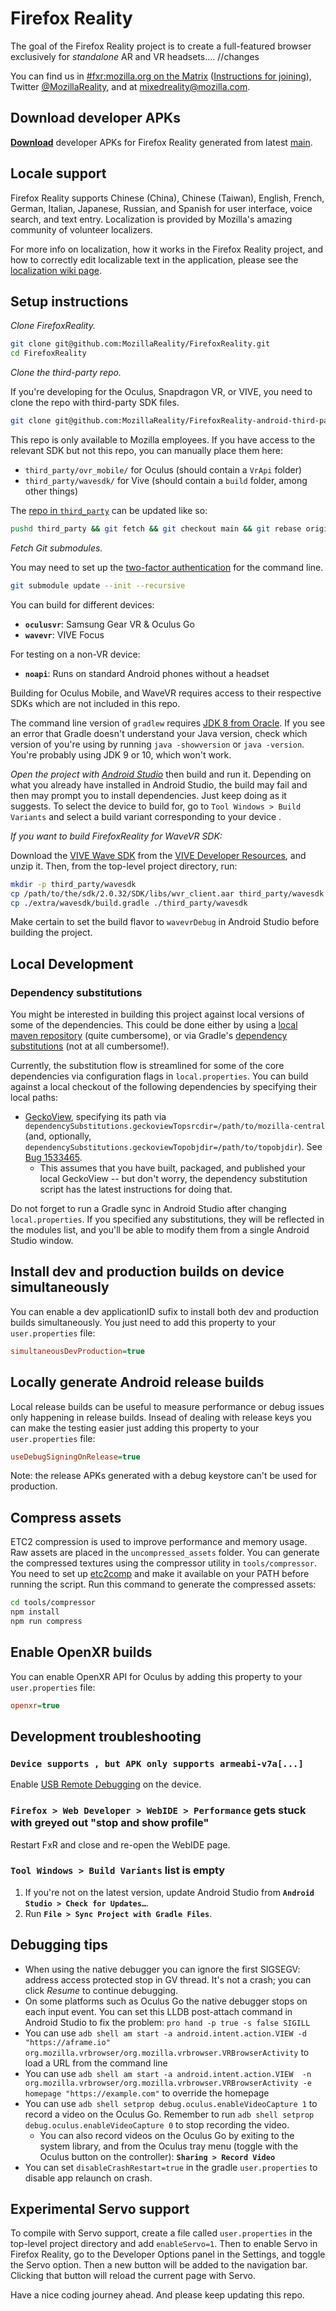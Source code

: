 # Firefox Reality

The goal of the Firefox Reality project is to create a full-featured browser exclusively for *standalone* AR and VR headsets.... //changes

You can find us in [#fxr:mozilla.org on the Matrix](https://chat.mozilla.org/#/room/#fxr:mozilla.org) ([Instructions for joining](https://wiki.mozilla.org/Matrix)), Twitter [@MozillaReality](https://twitter.com/mozillareality), and at [mixedreality@mozilla.com](mailto:mixedreality@mozilla.com).

## Download developer APKs

**[Download](https://community-tc.services.mozilla.com/tasks/index/project.firefoxreality/main)** developer APKs for Firefox Reality generated from latest [main](https://github.com/MozillaReality/FirefoxReality/commits/main).

## Locale support

Firefox Reality supports Chinese (China), Chinese (Taiwan), English, French, German, Italian, Japanese, Russian, and Spanish for user interface, voice search, and text entry. Localization is provided by Mozilla's amazing community of volunteer localizers.

For more info on localization, how it works in the Firefox Reality project, and how to correctly edit localizable text in the application, please see the [localization wiki page](https://github.com/MozillaReality/FirefoxReality/wiki/Localization).

## Setup instructions

*Clone FirefoxReality.*

```bash
git clone git@github.com:MozillaReality/FirefoxReality.git
cd FirefoxReality
```

*Clone the third-party repo.*

If you're developing for the Oculus, Snapdragon VR, or VIVE, you need to clone the repo with third-party SDK files.

```bash
git clone git@github.com:MozillaReality/FirefoxReality-android-third-party.git third_party
```

This repo is only available to Mozilla employees. If you have access to the relevant SDK but not this repo, you can manually place them here:

 - `third_party/ovr_mobile/` for Oculus (should contain a `VrApi` folder)
 - `third_party/wavesdk/` for Vive (should contain a `build` folder, among other things)

The [repo in `third_party`](https://github.com/MozillaReality/FirefoxReality-android-third-party) can be updated like so:

```bash
pushd third_party && git fetch && git checkout main && git rebase origin/main && popd
```

*Fetch Git submodules.*

You may need to set up the [two-factor authentication](https://blog.github.com/2013-09-03-two-factor-authentication/#how-does-it-work-for-command-line-git) for the command line.

```bash
git submodule update --init --recursive
```

You can build for different devices:

- **`oculusvr`**: Samsung Gear VR & Oculus Go
- **`wavevr`**: VIVE Focus

For testing on a non-VR device:

- **`noapi`**: Runs on standard Android phones without a headset

Building for Oculus Mobile, and WaveVR requires access to their respective SDKs which are not included in this repo.

The command line version of `gradlew` requires [JDK 8 from Oracle](http://www.oracle.com/technetwork/java/javase/downloads/jdk8-downloads-2133151.html). If you see an error that Gradle doesn't understand your Java version, check which version of you're using by running `java -showversion` or `java -version`. You're probably using JDK 9 or 10, which won't work.

*Open the project with [Android Studio](https://developer.android.com/studio/index.html)* then build and run it. Depending on what you already have installed in Android Studio, the build may fail and then may prompt you to install dependencies. Just keep doing as it suggests. To select the device to build for, go to `Tool Windows > Build Variants` and select a build variant corresponding to your device .

*If you want to build FirefoxReality for WaveVR SDK:*

Download the [VIVE Wave SDK](https://developer.vive.com/resources/knowledgebase/wave-sdk/) from the [VIVE Developer Resources](https://vivedeveloper.com/), and unzip it. Then, from the top-level project directory, run:

```bash
mkdir -p third_party/wavesdk
cp /path/to/the/sdk/2.0.32/SDK/libs/wvr_client.aar third_party/wavesdk
cp ./extra/wavesdk/build.gradle ./third_party/wavesdk
```

Make certain to set the build flavor to `wavevrDebug` in Android Studio before building the project.

## Local Development

### Dependency substitutions

You might be interested in building this project against local versions of some of the dependencies.
This could be done either by using a [local maven repository](https://mozilla-mobile.github.io/android-components/contributing/testing-components-inside-app) (quite cumbersome), or via Gradle's [dependency substitutions](https://docs.gradle.org/current/userguide/customizing_dependency_resolution_behavior.html) (not at all cumbersome!).

Currently, the substitution flow is streamlined for some of the core dependencies via configuration flags in `local.properties`. You can build against a local checkout of the following dependencies by specifying their local paths:
- [GeckoView](https://hg.mozilla.org/mozilla-central), specifying its path via `dependencySubstitutions.geckoviewTopsrcdir=/path/to/mozilla-central` (and, optionally, `dependencySubstitutions.geckoviewTopobjdir=/path/to/topobjdir`). See [Bug 1533465](https://bugzilla.mozilla.org/show_bug.cgi?id=1533465).
  - This assumes that you have built, packaged, and published your local GeckoView -- but don't worry, the dependency substitution script has the latest instructions for doing that.

Do not forget to run a Gradle sync in Android Studio after changing `local.properties`. If you specified any substitutions, they will be reflected in the modules list, and you'll be able to modify them from a single Android Studio window.


## Install dev and production builds on device simultaneously

You can enable a dev applicationID sufix to install both dev and production builds simultaneously. You just need to add this property to your `user.properties` file:

```ini
simultaneousDevProduction=true
```
## Locally generate Android release builds

Local release builds can be useful to measure performance or debug issues only happening in release builds. Insead of dealing with release keys you can make the testing easier just adding this property to your `user.properties` file:

```ini
useDebugSigningOnRelease=true
```

Note: the release APKs generated with a debug keystore can't be used for production.

## Compress assets

ETC2 compression is used to improve performance and memory usage. Raw assets are placed in the `uncompressed_assets` folder. You can generate the compressed textures using the compressor utility in `tools/compressor`. You need to set up [etc2comp](https://github.com/google/etc2comp) and make it available on your PATH before running the script. Run this command to generate the compressed assets:

```bash
cd tools/compressor
npm install
npm run compress
```

## Enable OpenXR builds
You can enable OpenXR API for Oculus by adding this property to your `user.properties` file:

```ini
openxr=true
```

## Development troubleshooting

### `Device supports , but APK only supports armeabi-v7a[...]`

Enable [USB Remote Debugging](https://github.com/MozillaReality/FirefoxReality/wiki/Developer-Info#remote-debugging) on the device.

### **`Firefox > Web Developer > WebIDE > Performance`** gets stuck with greyed out "stop and show profile"

Restart FxR and close and re-open the WebIDE page.

### **`Tool Windows > Build Variants`** list is empty

1. If you're not on the latest version, update Android Studio from **`Android Studio > Check for Updates…`**.
2. Run **`File > Sync Project with Gradle Files`**.

## Debugging tips

- When using the native debugger you can ignore the first SIGSEGV: address access protected stop in GV thread. It's not a crash; you can click *Resume* to continue debugging.
- On some platforms such as Oculus Go the native debugger stops on each input event. You can set this LLDB post-attach command in Android Studio to fix the problem: `pro hand -p true -s false SIGILL`
- You can use `adb shell am start -a android.intent.action.VIEW -d "https://aframe.io" org.mozilla.vrbrowser/org.mozilla.vrbrowser.VRBrowserActivity` to load a URL from the command line
- You can use `adb shell am start -a android.intent.action.VIEW  -n org.mozilla.vrbrowser/org.mozilla.vrbrowser.VRBrowserActivity -e homepage "https://example.com"` to override the homepage
- You can use `adb shell setprop debug.oculus.enableVideoCapture 1` to record a video on the Oculus Go. Remember to run `adb shell setprop debug.oculus.enableVideoCapture 0` to stop recording the video.
    - You can also record videos on the Oculus Go by exiting to the system library, and from the Oculus tray menu (toggle with the Oculus button on the controller): **`Sharing > Record Video`**
- You can set `disableCrashRestart=true` in the gradle `user.properties` to disable app relaunch on crash.

## Experimental Servo support

To compile with Servo support, create a file called `user.properties` in the top-level project directory and add `enableServo=1`. Then to enable Servo in Firefox Reality, go to the Developer Options panel in the Settings, and toggle the Servo option. Then a new button will be added to the navigation bar. Clicking that button will reload the current page with Servo.

Have a nice coding journey ahead.
And please keep updating this repo.
